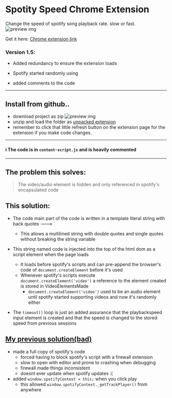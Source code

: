 # Spotity Speed Chrome Extension
Change the speed of spotify song playback rate. slow or fast.
![preview img](https://raw.githubusercontent.com/intOrfloat/spotitySpeedExtension/master/promo%20444%20280.png)

Get it here: [Chrome extension link](https://chrome.google.com/webstore/detail/spotify-playback-speed-ac/cgbihpjbhpdfbdckcabcniojdhcgblhd)


### Version 1.5:
 - Added redundancy to ensure the extension loads

 - Spotify started randomly using <audio> and <video> interchangeably like absolute madmen so it checks for both now 

 - added comments to the code 

---
## Install from github..
+ download project as zip ![preview img](https://i.stack.imgur.com/PrvYK.png)
+ unzip and load the folder as [unpacked extension](https://developer.chrome.com/extensions/getstarted#manifest)
+ remember to click that little refresh button on the extension page for the extension if you make code changes.
---
#### ℹ️ The code is in `content-script.js` and is heavily commented 
---
## The problem this solves: 
>  The video/audio element is hidden and only referenced in spotify's encapsulated code
## This solution: 
+ The code main part of the code is written in a template literal string with back quotes ---> `
	- This allows a multilined string with double quotes and single quotes without breaking the string variable
	
+ This string named code is injected into the top of the html dom as a script element when the page loads
	- It loads before spotify's scripts and can pre-append the browser's code of `document.createElement` before it's used
	- Whenever spotify's scripts execute `document.createElement('video')` a reference to the element created is stored in VideoElementsMade
		- `document.createElement('video')` used to be an audio element until spotify started supporting videos  and now it's randomly either
+ The `timeout()` loop is just an added assurance that the playbackspeed input element is created and that the speed is changed to the stored speed from previous sessions

## __[My previous solution(bad)](https://github.com/intOrfloat/SpotifyPlaybackRate)__ 
+ made a full copy of spotify's code 
     - forced having to block spotify's script with a firewall extension
     - slow to open with editor and prone to crashing when debugging
     - firewall made things inconsistent
     - doesnt ever update when spotify updates :(
+ added `window.spotifyContext = this;` when you click play
     - this allowed `window.spotifyContext._getTrackPlayer()` from anywhere

